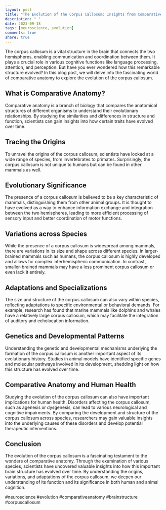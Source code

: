 ```yaml
---
layout: post
title: "The Evolution of the Corpus Callosum: Insights from Comparative Anatomy"
description: " "
date: 2023-09-18
tags: [neuroscience, evolution]
comments: true
share: true
---
```


The corpus callosum is a vital structure in the brain that connects the two hemispheres, enabling communication and coordination between them. It plays a crucial role in various cognitive functions like language processing, attention, and perception. But have you ever wondered how this remarkable structure evolved? In this blog post, we will delve into the fascinating world of comparative anatomy to explore the evolution of the corpus callosum.

## What is Comparative Anatomy?

Comparative anatomy is a branch of biology that compares the anatomical structures of different organisms to understand their evolutionary relationships. By studying the similarities and differences in structure and function, scientists can gain insights into how certain traits have evolved over time.

## Tracing the Origins

To unravel the origins of the corpus callosum, scientists have looked at a wide range of species, from invertebrates to primates. Surprisingly, the corpus callosum is not unique to humans but can be found in other mammals as well.

## Evolutionary Significance

The presence of a corpus callosum is believed to be a key characteristic of mammals, distinguishing them from other animal groups. It is thought to have evolved as a way to enhance information exchange and integration between the two hemispheres, leading to more efficient processing of sensory input and better coordination of motor functions.

## Variations across Species

While the presence of a corpus callosum is widespread among mammals, there are variations in its size and shape across different species. In larger-brained mammals such as humans, the corpus callosum is highly developed and allows for complex interhemispheric communication. In contrast, smaller-brained mammals may have a less prominent corpus callosum or even lack it entirely.

## Adaptations and Specializations

The size and structure of the corpus callosum can also vary within species, reflecting adaptations to specific environmental or behavioral demands. For example, research has found that marine mammals like dolphins and whales have a relatively large corpus callosum, which may facilitate the integration of auditory and echolocation information.

## Genetics and Developmental Patterns

Understanding the genetic and developmental mechanisms underlying the formation of the corpus callosum is another important aspect of its evolutionary history. Studies in animal models have identified specific genes and molecular pathways involved in its development, shedding light on how this structure has evolved over time.

## Comparative Anatomy and Human Health

Studying the evolution of the corpus callosum can also have important implications for human health. Disorders affecting the corpus callosum, such as agenesis or dysgenesis, can lead to various neurological and cognitive impairments. By comparing the development and structure of the corpus callosum across species, researchers may gain valuable insights into the underlying causes of these disorders and develop potential therapeutic interventions.

## Conclusion

The evolution of the corpus callosum is a fascinating testament to the wonders of comparative anatomy. Through the examination of various species, scientists have uncovered valuable insights into how this important brain structure has evolved over time. By understanding the origins, variations, and adaptations of the corpus callosum, we deepen our understanding of its function and its significance in both human and animal cognition.

#neuroscience #evolution #comparativeanatomy #brainstructure #corpuscallosum